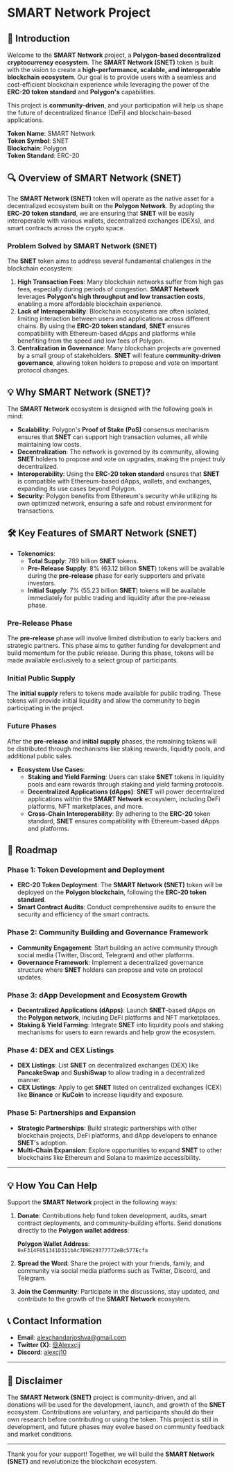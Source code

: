 # SMART Network Project

## 🚀 Introduction
Welcome to the **SMART Network** project, a **Polygon-based decentralized cryptocurrency ecosystem**. The **SMART Network (SNET)** token is built with the vision to create a **high-performance, scalable, and interoperable blockchain ecosystem**. Our goal is to provide users with a seamless and cost-efficient blockchain experience while leveraging the power of the **ERC-20 token standard** and **Polygon's** capabilities.

This project is **community-driven**, and your participation will help us shape the future of decentralized finance (DeFi) and blockchain-based applications.

**Token Name**: SMART Network  
**Token Symbol**: SNET  
**Blockchain**: Polygon  
**Token Standard**: ERC-20  

## 🔍 Overview of SMART Network (SNET)
The **SMART Network (SNET)** token will operate as the native asset for a decentralized ecosystem built on the **Polygon Network**. By adopting the **ERC-20 token standard**, we are ensuring that **SNET** will be easily interoperable with various wallets, decentralized exchanges (DEXs), and smart contracts across the crypto space.

### Problem Solved by SMART Network (SNET)
The **SNET** token aims to address several fundamental challenges in the blockchain ecosystem:
1. **High Transaction Fees**: Many blockchain networks suffer from high gas fees, especially during periods of congestion. **SMART Network** leverages **Polygon's high throughput and low transaction costs**, enabling a more affordable blockchain experience.
2. **Lack of Interoperability**: Blockchain ecosystems are often isolated, limiting interaction between users and applications across different chains. By using the **ERC-20 token standard**, **SNET** ensures compatibility with Ethereum-based dApps and platforms while benefiting from the speed and low fees of Polygon.
3. **Centralization in Governance**: Many blockchain projects are governed by a small group of stakeholders. **SNET** will feature **community-driven governance**, allowing token holders to propose and vote on important protocol changes.

## 💡 Why SMART Network (SNET)?
The **SMART Network** ecosystem is designed with the following goals in mind:
- **Scalability**: Polygon's **Proof of Stake (PoS)** consensus mechanism ensures that **SNET** can support high transaction volumes, all while maintaining low costs.
- **Decentralization**: The network is governed by its community, allowing **SNET** holders to propose and vote on upgrades, making the project truly decentralized.
- **Interoperability**: Using the **ERC-20 token standard** ensures that **SNET** is compatible with Ethereum-based dApps, wallets, and exchanges, expanding its use cases beyond Polygon.
- **Security**: Polygon benefits from Ethereum's security while utilizing its own optimized network, ensuring a safe and robust environment for transactions.

## 🛠️ Key Features of SMART Network (SNET)
- **Tokenomics**:
  - **Total Supply**: 789 billion **SNET** tokens.
  - **Pre-Release Supply**: 8% (63.12 billion **SNET**) tokens will be available during the **pre-release** phase for early supporters and private investors.
  - **Initial Supply**: 7% (55.23 billion **SNET**) tokens will be available immediately for public trading and liquidity after the pre-release phase.

### Pre-Release Phase
The **pre-release** phase will involve limited distribution to early backers and strategic partners. This phase aims to gather funding for development and build momentum for the public release. During this phase, tokens will be made available exclusively to a select group of participants.

### Initial Public Supply
The **initial supply** refers to tokens made available for public trading. These tokens will provide initial liquidity and allow the community to begin participating in the project.

### Future Phases
After the **pre-release** and **initial supply** phases, the remaining tokens will be distributed through mechanisms like staking rewards, liquidity pools, and additional public sales.

- **Ecosystem Use Cases**:
  - **Staking and Yield Farming**: Users can stake **SNET** tokens in liquidity pools and earn rewards through staking and yield farming protocols.
  - **Decentralized Applications (dApps)**: **SNET** will power decentralized applications within the **SMART Network** ecosystem, including DeFi platforms, NFT marketplaces, and more.
  - **Cross-Chain Interoperability**: By adhering to the **ERC-20** token standard, **SNET** ensures compatibility with Ethereum-based dApps and platforms.

## 🚀 Roadmap
### Phase 1: **Token Development and Deployment**
- **ERC-20 Token Deployment**: The **SMART Network (SNET)** token will be deployed on the **Polygon blockchain**, following the **ERC-20 token standard**.
- **Smart Contract Audits**: Conduct comprehensive audits to ensure the security and efficiency of the smart contracts.

### Phase 2: **Community Building and Governance Framework**
- **Community Engagement**: Start building an active community through social media (Twitter, Discord, Telegram) and other platforms.
- **Governance Framework**: Implement a decentralized governance structure where **SNET** holders can propose and vote on protocol updates.

### Phase 3: **dApp Development and Ecosystem Growth**
- **Decentralized Applications (dApps)**: Launch **SNET**-based dApps on the **Polygon network**, including DeFi platforms and NFT marketplaces.
- **Staking & Yield Farming**: Integrate **SNET** into liquidity pools and staking mechanisms for users to earn rewards and help grow the ecosystem.

### Phase 4: **DEX and CEX Listings**
- **DEX Listings**: List **SNET** on decentralized exchanges (DEX) like **PancakeSwap** and **SushiSwap** to allow trading in a decentralized manner.
- **CEX Listings**: Apply to get **SNET** listed on centralized exchanges (CEX) like **Binance** or **KuCoin** to increase liquidity and exposure.

### Phase 5: **Partnerships and Expansion**
- **Strategic Partnerships**: Build strategic partnerships with other blockchain projects, DeFi platforms, and dApp developers to enhance **SNET**'s adoption.
- **Multi-Chain Expansion**: Explore opportunities to expand **SNET** to other blockchains like Ethereum and Solana to maximize accessibility.

---

## 💡 How You Can Help
Support the **SMART Network** project in the following ways:
1. **Donate**: Contributions help fund token development, audits, smart contract deployments, and community-building efforts. Send donations directly to the **Polygon wallet address**:

   **Polygon Wallet Address**:  
   `0xF314F051341D311bAc7D9E29377772eBc577Ecfa`

2. **Spread the Word**: Share the project with your friends, family, and community via social media platforms such as Twitter, Discord, and Telegram.
3. **Join the Community**: Participate in the discussions, stay updated, and contribute to the growth of the **SMART Network** ecosystem.

## 📞 Contact Information
- **Email**: [alexchandarjoshva@gmail.com](mailto:alexchandarjoshva@gmail.com)
- **Twitter (X)**: [@Alexxcjj](https://twitter.com/Alexxcjj)
- **Discord**: [alexcj10](https://discord.com/users/alexcj10)

---

## 💬 Disclaimer
The **SMART Network (SNET)** project is community-driven, and all donations will be used for the development, launch, and growth of the **SNET** ecosystem. Contributions are voluntary, and participants should do their own research before contributing or using the token. This project is still in development, and future phases may evolve based on community feedback and market conditions.

---

Thank you for your support! Together, we will build the **SMART Network (SNET)** and revolutionize the blockchain ecosystem.
